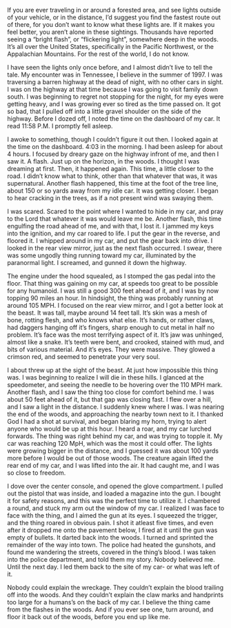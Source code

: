    If you are ever traveling in or around a forested area, and see lights outside of your vehicle, or in the distance, I’d suggest you find the fastest route out of there, for you don’t want to know what these lights are. If it makes you feel better, you aren’t alone in these sightings. Thousands have reported seeing a “bright flash”, or “flickering light”, somewhere deep in the woods. It’s all over the United States, specifically in the Pacific Northwest, or the Appalachian Mountains. For the rest of the world, I do not know. 


 I have seen the lights only once before, and I almost didn’t live to tell the tale. My encounter was in Tennessee, I believe in the summer of 1997. I was traversing a barren highway at the dead of night, with no other cars in sight. I was on the highway at that time because I was going to visit family down south. I was beginning to regret not stopping for the night, for my eyes were getting heavy, and I was growing ever so tired as the time passed on. It got so bad, that I pulled off into a little gravel shoulder on the side of the highway. Before I dozed off, I noted the time on the dashboard of my car. It read 11:58 P.M. I promptly fell asleep.


 I awoke to something, though I couldn’t figure it out then. I looked again at the time on the dashboard. 4:03 in the morning. I had been asleep for about 4 hours. I focused by dreary gaze on the highway infront of me, and then I saw it. A flash. Just up on the horizon, in the woods. I thought I was dreaming at first. Then, it happened again. This time, a little closer to the road. I didn’t know what to think, other than that whatever that was, it was supernatural. Another flash happened, this time at the foot of the tree line, about 150 or so yards away from my idle car. It was getting closer. I began to hear cracking in the trees, as if a not present wind was swaying them. 


 I was scared. Scared to the point where I wanted to hide in my car, and pray to the Lord that whatever it was would leave me be. Another flash, this time engulfing the road ahead of me, and with that, I lost it. I jammed my keys into the ignition, and my car roared to life. I put the gear in the reverse, and floored it. I whipped around in my car, and put the gear back into drive. I looked in the rear view mirror, just as the next flash occurred. I swear, there was some ungodly thing running toward my car, illuminated by the paranormal light. I screamed, and gunned it down the highway.


 The engine under the hood squealed, as I stomped the gas pedal into the floor. That thing was gaining on my car, at speeds too great to be possible for any humanoid. I was still a good 300 feet ahead of it, and I was by now topping 90 miles an hour. In hindsight, the thing was probably running at around 105 MPH. I focused on the rear view mirror, and I got a better look at the beast. It was tall, maybe around 14 feet tall. It’s skin was a mesh of bone, rotting flesh, and who knows what else. It’s hands, or rather claws, had daggers hanging off it’s fingers, sharp enough to cut metal in half no problem. It’s face was the most terrifying aspect of it. It’s jaw was unhinged, almost like a snake. It’s teeth were bent, and crooked, stained with mud, and bits of various material. And it’s eyes. They were massive. They glowed a crimson red, and seemed to penetrate your very soul. 


 I about threw up at the sight of the beast. At just how impossible this thing was. I was beginning to realize I will die in these hills. I glanced at the speedometer, and seeing the needle to be hovering over the 110 MPH mark. Another flash, and I saw the thing too close for comfort behind me. I was about 50 feet ahead of it, but that gap was closing fast. I flew over a hill, and I saw a light in the distance. I suddenly knew where I was. I was nearing the end of the woods, and approaching the nearby town next to it. I thanked God I had a shot at survival, and began blaring my horn, trying to alert anyone who would be up at this hour. I heard a roar, and my car lurched forwards. The thing was right behind my car, and was trying to topple it. My car was reaching 120 MpH, which was the most it could offer. The lights were growing bigger in the distance, and I guessed it was about 100 yards more before I would be out of those woods. The creature again lifted the rear end of my car, and I was lifted into the air. It had caught me, and I was so close to freedom.


 I dove over the center console, and opened the glove compartment. I pulled out the pistol that was inside, and loaded a magazine into the gun. I bought it for safety reasons, and this was the perfect time to utilize it. I chambered a round, and stuck my arm out the window of my car. I realized I was face to face with the thing, and I aimed the gun at its eyes. I squeezed the trigger, and the thing roared in obvious pain. I shot it atleast five times, and even after it dropped me onto the pavement below, I fired at it until the gun was empty of bullets. It darted back into the woods. I turned and sprinted the remainder of the way into town. The police had heated the gunshots, and found me wandering the streets, covered in the thing’s blood. I was taken into the police department, and told them my story. Nobody believed me. Until the next day. I led them back to the site of my car- or what was left of it.


 Nobody could explain the wreckage. They couldn’t explain the blood trailing off into the woods. And they couldn’t explain the claw marks and handprints too large for a humans’s on the back of my car. I believe the thing came from the flashes in the woods. And if you ever see one, turn around, and floor it back out of the woods, before you end up like me.